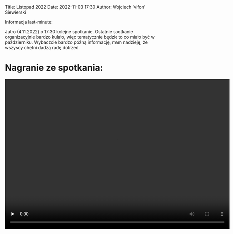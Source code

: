 Title: Listopad 2022
Date: 2022-11-03 17:30
Author: Wojciech 'vifon' Siewierski

Informacja last-minute:

Jutro (4.11.2022) o 17:30 kolejne spotkanie.  Ostatnie spotkanie
organizacyjnie bardzo kulało, więc tematycznie będzie to co miało być
w październiku.  Wybaczcie bardzo późną informację, mam nadzieję, że
wszyscy chętni dadzą radę dotrzeć.

# Nagranie ze spotkania:

<video width="720" height="480" controls preload=none>
  <source src="{static}/static/linuxlab-20221104.mp4" type="video/mp4">
</video>
